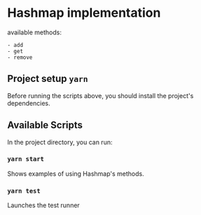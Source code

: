 # Hashmap implementation

 available methods:

    - add
    - get
    - remove

## Project setup `yarn`

Before running the scripts above, you should install the project's dependencies.

## Available Scripts

In the project directory, you can run:

### `yarn start`

Shows examples of using Hashmap's methods.

### `yarn test`

Launches the test runner

